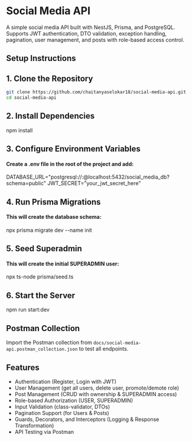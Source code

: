 
# Social Media API 

A simple social media API built with NestJS, Prisma, and PostgreSQL. 
Supports JWT authentication, DTO validation, exception handling, pagination, user management, and posts with role-based access control.



## Setup Instructions


## 1. Clone the Repository
```bash
git clone https://github.com/chaitanyaselokar18/social-media-api.git
cd social-media-api
```

## 2. Install Dependencies
npm install


## 3. Configure Environment Variables
#### Create a .env file in the root of the project and add:
DATABASE_URL="postgresql://<username>:<password>@localhost:5432/social_media_db?schema=public"
JWT_SECRET="your_jwt_secret_here"


## 4. Run Prisma Migrations
#### This will create the database schema:
npx prisma migrate dev --name init


## 5. Seed Superadmin
#### This will create the initial SUPERADMIN user:
npx ts-node prisma/seed.ts


## 6. Start the Server
npm run start:dev


## Postman Collection
Import the Postman collection from `docs/social-media-api.postman_collection.json` to test all endpoints.
    
    
## Features

-  Authentication (Register, Login with JWT)
-  User Management (get all users, delete user, promote/demote role)
-  Post Management (CRUD with ownership & SUPERADMIN access)
-  Role-based Authorization (USER, SUPERADMIN)
-  Input Validation (class-validator, DTOs)
-  Pagination Support (for Users & Posts)
-  Guards, Decorators, and Interceptors (Logging & Response Transformation)
-  API Testing via Postman




